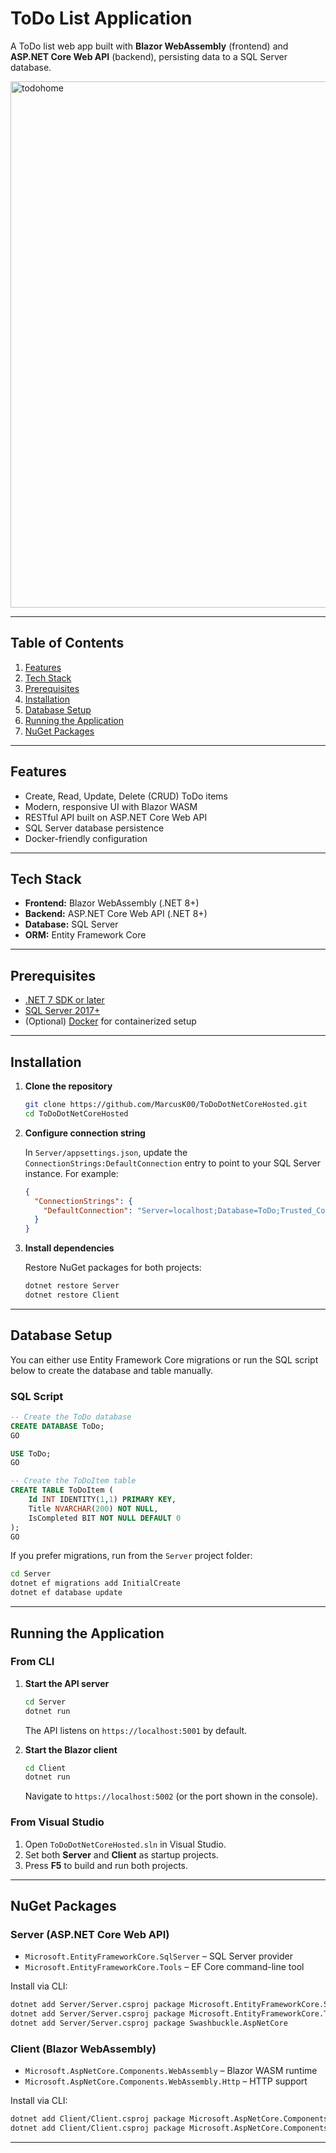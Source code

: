 # ToDo List Application

A ToDo list web app built with **Blazor WebAssembly** (frontend) and **ASP.NET Core Web API** (backend), persisting data to a SQL Server database.

<img width="930" height="842" alt="todohome" src="https://github.com/user-attachments/assets/931d35a7-d1c3-4c24-bc16-dbc8d24ced49" />

---

## Table of Contents

1. [Features](#features)
2. [Tech Stack](#tech-stack)
3. [Prerequisites](#prerequisites)
4. [Installation](#installation)
5. [Database Setup](#database-setup)
6. [Running the Application](#running-the-application)
7. [NuGet Packages](#nuget-packages)

---

## Features

* Create, Read, Update, Delete (CRUD) ToDo items
* Modern, responsive UI with Blazor WASM
* RESTful API built on ASP.NET Core Web API
* SQL Server database persistence
* Docker-friendly configuration

---

## Tech Stack

* **Frontend:** Blazor WebAssembly (.NET 8+)
* **Backend:** ASP.NET Core Web API (.NET 8+)
* **Database:** SQL Server
* **ORM:** Entity Framework Core

---

## Prerequisites

* [.NET 7 SDK or later](https://dotnet.microsoft.com/download)
* [SQL Server 2017+](https://www.microsoft.com/sql-server)
* (Optional) [Docker](https://www.docker.com/) for containerized setup

---

## Installation

1. **Clone the repository**

   ```bash
   git clone https://github.com/MarcusK00/ToDoDotNetCoreHosted.git
   cd ToDoDotNetCoreHosted
   ```

2. **Configure connection string**

   In `Server/appsettings.json`, update the `ConnectionStrings:DefaultConnection` entry to point to your SQL Server instance. For example:

   ```json
   {
     "ConnectionStrings": {
       "DefaultConnection": "Server=localhost;Database=ToDo;Trusted_Connection=True;MultipleActiveResultSets=true"
     }
   }
   ```

3. **Install dependencies**

   Restore NuGet packages for both projects:

   ```bash
   dotnet restore Server
   dotnet restore Client
   ```

---

## Database Setup

You can either use Entity Framework Core migrations or run the SQL script below to create the database and table manually.

### SQL Script

```sql
-- Create the ToDo database
CREATE DATABASE ToDo;
GO

USE ToDo;
GO

-- Create the ToDoItem table
CREATE TABLE ToDoItem (
    Id INT IDENTITY(1,1) PRIMARY KEY,
    Title NVARCHAR(200) NOT NULL,
    IsCompleted BIT NOT NULL DEFAULT 0
);
GO
```

If you prefer migrations, run from the `Server` project folder:

```bash
cd Server
dotnet ef migrations add InitialCreate
dotnet ef database update
```

---

## Running the Application

### From CLI

1. **Start the API server**

   ```bash
   cd Server
   dotnet run
   ```

   The API listens on `https://localhost:5001` by default.

2. **Start the Blazor client**

   ```bash
   cd Client
   dotnet run
   ```

   Navigate to `https://localhost:5002` (or the port shown in the console).

### From Visual Studio

1. Open `ToDoDotNetCoreHosted.sln` in Visual Studio.
2. Set both **Server** and **Client** as startup projects.
3. Press **F5** to build and run both projects.

---

## NuGet Packages

### Server (ASP.NET Core Web API)

* `Microsoft.EntityFrameworkCore.SqlServer` – SQL Server provider
* `Microsoft.EntityFrameworkCore.Tools` – EF Core command-line tool

Install via CLI:

```bash
dotnet add Server/Server.csproj package Microsoft.EntityFrameworkCore.SqlServer
dotnet add Server/Server.csproj package Microsoft.EntityFrameworkCore.Tools
dotnet add Server/Server.csproj package Swashbuckle.AspNetCore
```

### Client (Blazor WebAssembly)

* `Microsoft.AspNetCore.Components.WebAssembly` – Blazor WASM runtime
* `Microsoft.AspNetCore.Components.WebAssembly.Http` – HTTP support

Install via CLI:

```bash
dotnet add Client/Client.csproj package Microsoft.AspNetCore.Components.WebAssembly
dotnet add Client/Client.csproj package Microsoft.AspNetCore.Components.WebAssembly.Http
```

---

